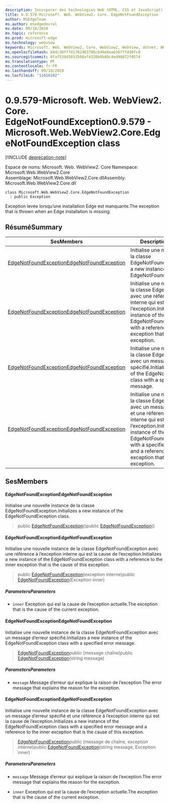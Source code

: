 ```yaml
---
description: Incorporer des technologies Web (HTML, CSS et JavaScript) dans vos applications natives avec le contrôle Microsoft Edge WebView2
title: 0.9.579-Microsoft. Web. WebView2. Core. EdgeNotFoundException
author: MSEdgeTeam
ms.author: msedgedevrel
ms.date: 09/10/2020
ms.topic: reference
ms.prod: microsoft-edge
ms.technology: webview
keywords: Microsoft. Web. WebView2, Core, WebView2, WebView, dotnet, WPF, WinForms, application, Edge, CoreWebView2, CoreWebView2Controller, contrôle de navigateur, Edge html, Microsoft. Web. WebView2. Core. EdgeNotFoundException
ms.openlocfilehash: b4dc30ff741702d03796cb40e6ea6367ffdd0fc0
ms.sourcegitcommit: 0faf538d5033508af4320b9b89c4ed99872f0574
ms.translationtype: MT
ms.contentlocale: fr-FR
ms.lasthandoff: 09/10/2020
ms.locfileid: "11010102"
---
```

# <span data-ttu-id="4cd3f-104">0.9.579-Microsoft. Web. WebView2. Core. EdgeNotFoundException</span><span class="sxs-lookup"><span data-stu-id="4cd3f-104">0.9.579 - Microsoft.Web.WebView2.Core.EdgeNotFoundException class</span></span> 

[!INCLUDE [deprecation-note](../../includes/deprecation-note.md)]

<span data-ttu-id="4cd3f-105">Espace de noms: Microsoft. Web. WebView2. Core </span><span class="sxs-lookup"><span data-stu-id="4cd3f-105">Namespace: Microsoft.Web.WebView2.Core</span></span>\
<span data-ttu-id="4cd3f-106">Assemblage: Microsoft.Web.WebView2.Core.dll</span><span class="sxs-lookup"><span data-stu-id="4cd3f-106">Assembly: Microsoft.Web.WebView2.Core.dll</span></span>

```
class Microsoft.Web.WebView2.Core.EdgeNotFoundException
  : public Exception
```

<span data-ttu-id="4cd3f-107">Exception levée lorsqu’une installation Edge est manquante.</span><span class="sxs-lookup"><span data-stu-id="4cd3f-107">The exception that is thrown when an Edge installation is missing.</span></span>

## <span data-ttu-id="4cd3f-108">Résumé</span><span class="sxs-lookup"><span data-stu-id="4cd3f-108">Summary</span></span>

 <span data-ttu-id="4cd3f-109">Ses</span><span class="sxs-lookup"><span data-stu-id="4cd3f-109">Members</span></span>                        | <span data-ttu-id="4cd3f-110">Descriptions</span><span class="sxs-lookup"><span data-stu-id="4cd3f-110">Descriptions</span></span>
--------------------------------|---------------------------------------------
[<span data-ttu-id="4cd3f-111">EdgeNotFoundException</span><span class="sxs-lookup"><span data-stu-id="4cd3f-111">EdgeNotFoundException</span></span>](#edgenotfoundexception) | <span data-ttu-id="4cd3f-112">Initialise une nouvelle instance de la classe EdgeNotFoundException.</span><span class="sxs-lookup"><span data-stu-id="4cd3f-112">Initializes a new instance of the EdgeNotFoundException class.</span></span>
[<span data-ttu-id="4cd3f-113">EdgeNotFoundException</span><span class="sxs-lookup"><span data-stu-id="4cd3f-113">EdgeNotFoundException</span></span>](#edgenotfoundexception) | <span data-ttu-id="4cd3f-114">Initialise une nouvelle instance de la classe EdgeNotFoundException avec une référence à l’exception interne qui est la cause de l’exception.</span><span class="sxs-lookup"><span data-stu-id="4cd3f-114">Initializes a new instance of the EdgeNotFoundException class with a reference to the inner exception that is the cause of this exception.</span></span>
[<span data-ttu-id="4cd3f-115">EdgeNotFoundException</span><span class="sxs-lookup"><span data-stu-id="4cd3f-115">EdgeNotFoundException</span></span>](#edgenotfoundexception) | <span data-ttu-id="4cd3f-116">Initialise une nouvelle instance de la classe EdgeNotFoundException avec un message d’erreur spécifié.</span><span class="sxs-lookup"><span data-stu-id="4cd3f-116">Initializes a new instance of the EdgeNotFoundException class with a specified error message.</span></span>
[<span data-ttu-id="4cd3f-117">EdgeNotFoundException</span><span class="sxs-lookup"><span data-stu-id="4cd3f-117">EdgeNotFoundException</span></span>](#edgenotfoundexception) | <span data-ttu-id="4cd3f-118">Initialise une nouvelle instance de la classe EdgeNotFoundException avec un message d’erreur spécifié et une référence à l’exception interne qui est la cause de l’exception.</span><span class="sxs-lookup"><span data-stu-id="4cd3f-118">Initializes a new instance of the EdgeNotFoundException class with a specified error message and a reference to the inner exception that is the cause of this exception.</span></span>

## <span data-ttu-id="4cd3f-119">Ses</span><span class="sxs-lookup"><span data-stu-id="4cd3f-119">Members</span></span>

#### <span data-ttu-id="4cd3f-120">EdgeNotFoundException</span><span class="sxs-lookup"><span data-stu-id="4cd3f-120">EdgeNotFoundException</span></span> 

<span data-ttu-id="4cd3f-121">Initialise une nouvelle instance de la classe EdgeNotFoundException.</span><span class="sxs-lookup"><span data-stu-id="4cd3f-121">Initializes a new instance of the EdgeNotFoundException class.</span></span>

> <span data-ttu-id="4cd3f-122">public [EdgeNotFoundException](#edgenotfoundexception)()</span><span class="sxs-lookup"><span data-stu-id="4cd3f-122">public [EdgeNotFoundException](#edgenotfoundexception)()</span></span>

#### <span data-ttu-id="4cd3f-123">EdgeNotFoundException</span><span class="sxs-lookup"><span data-stu-id="4cd3f-123">EdgeNotFoundException</span></span> 

<span data-ttu-id="4cd3f-124">Initialise une nouvelle instance de la classe EdgeNotFoundException avec une référence à l’exception interne qui est la cause de l’exception.</span><span class="sxs-lookup"><span data-stu-id="4cd3f-124">Initializes a new instance of the EdgeNotFoundException class with a reference to the inner exception that is the cause of this exception.</span></span>

> <span data-ttu-id="4cd3f-125">public [EdgeNotFoundException](#edgenotfoundexception)(exception interne)</span><span class="sxs-lookup"><span data-stu-id="4cd3f-125">public [EdgeNotFoundException](#edgenotfoundexception)(Exception inner)</span></span>

##### <span data-ttu-id="4cd3f-126">Parameters</span><span class="sxs-lookup"><span data-stu-id="4cd3f-126">Parameters</span></span>
* `inner` <span data-ttu-id="4cd3f-127">Exception qui est la cause de l’exception actuelle.</span><span class="sxs-lookup"><span data-stu-id="4cd3f-127">The exception that is the cause of the current exception.</span></span>

#### <span data-ttu-id="4cd3f-128">EdgeNotFoundException</span><span class="sxs-lookup"><span data-stu-id="4cd3f-128">EdgeNotFoundException</span></span> 

<span data-ttu-id="4cd3f-129">Initialise une nouvelle instance de la classe EdgeNotFoundException avec un message d’erreur spécifié.</span><span class="sxs-lookup"><span data-stu-id="4cd3f-129">Initializes a new instance of the EdgeNotFoundException class with a specified error message.</span></span>

> <span data-ttu-id="4cd3f-130">[EdgeNotFoundException](#edgenotfoundexception)public (message chaîne)</span><span class="sxs-lookup"><span data-stu-id="4cd3f-130">public [EdgeNotFoundException](#edgenotfoundexception)(string message)</span></span>

##### <span data-ttu-id="4cd3f-131">Parameters</span><span class="sxs-lookup"><span data-stu-id="4cd3f-131">Parameters</span></span>
* `message` <span data-ttu-id="4cd3f-132">Message d’erreur qui explique la raison de l’exception.</span><span class="sxs-lookup"><span data-stu-id="4cd3f-132">The error message that explains the reason for the exception.</span></span>

#### <span data-ttu-id="4cd3f-133">EdgeNotFoundException</span><span class="sxs-lookup"><span data-stu-id="4cd3f-133">EdgeNotFoundException</span></span> 

<span data-ttu-id="4cd3f-134">Initialise une nouvelle instance de la classe EdgeNotFoundException avec un message d’erreur spécifié et une référence à l’exception interne qui est la cause de l’exception.</span><span class="sxs-lookup"><span data-stu-id="4cd3f-134">Initializes a new instance of the EdgeNotFoundException class with a specified error message and a reference to the inner exception that is the cause of this exception.</span></span>

> <span data-ttu-id="4cd3f-135">[EdgeNotFoundException](#edgenotfoundexception)public (message de chaîne, exception interne)</span><span class="sxs-lookup"><span data-stu-id="4cd3f-135">public [EdgeNotFoundException](#edgenotfoundexception)(string message, Exception inner)</span></span>

##### <span data-ttu-id="4cd3f-136">Parameters</span><span class="sxs-lookup"><span data-stu-id="4cd3f-136">Parameters</span></span>
* `message` <span data-ttu-id="4cd3f-137">Message d’erreur qui explique la raison de l’exception.</span><span class="sxs-lookup"><span data-stu-id="4cd3f-137">The error message that explains the reason for the exception.</span></span> 

* `inner` <span data-ttu-id="4cd3f-138">Exception qui est la cause de l’exception actuelle.</span><span class="sxs-lookup"><span data-stu-id="4cd3f-138">The exception that is the cause of the current exception.</span></span>

